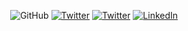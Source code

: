 <p align="center">
  <img src="https://img.shields.io/github/followers/asherz2013.svg?label=GitHub&style=social" alt="GitHub">
  <a href="https://twitter.com/asherz2009"><img src="https://img.shields.io/twitter/follow/asherz2009?label=Personal%20Twitter&style=social" alt="Twitter"></a>
  <a href="https://twitter.com/jagexasherz"><img src="https://img.shields.io/twitter/follow/jagexasherz?label=Work%20Twitter&style=social" alt="Twitter"></a>
  <a href="https://linkedin.com/in/ashley-shaw-58487a15/"><img src="https://img.shields.io/badge/LinkedIn--_.svg?style=social&logo=linkedin" alt="LinkedIn"></a>
 </p>
